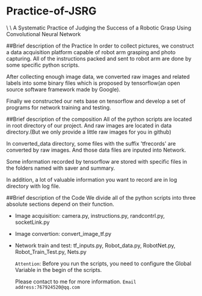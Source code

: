 # Practice-of-JSRG
\ \ A Systematic Practice of Judging the Success of a Robotic Grasp Using Convolutional Neural Network

##Brief description of the Practice
  In order to collect pictures, we construct a data acquisition platform capable of robot arm grasping and photo capturing.
All of the instructions packed and sent to robot arm are done by some specific python scripts.

  After collecting enough image data, we converted raw images and related labels into some binary files which is proposed by tensorflow(an open source software framework made by Google).

  Finally we constructed our nets base on tensorflow and develop a set of programs for network training and testing.

##Brief description of the composition
  All of the python scripts are located in root directory of our project. And raw images are located in data directory.(But we only provide a little raw images for you in github)

  In converted_data directory, some files with the suffix 'tfrecords' are converted by raw images. And those data files are inputed into Network.

  Some information recorded by tensorflow are stored with specific files in the folders named with saver and summary.

  In addition, a lot of valuable information you want to record are in log directory with log file.

##Brief description of the Code
  We divide all of the python scripts into three absolute sections depend on their function.

* Image acquisition: camera.py, instructions.py, randcontrl.py, socketLink.py

* Image convertion: convert_image_tf.py

* Network train and test: tf_inputs.py, Robot_data.py, RobotNet.py, Robot_Train_Test.py, Nets.py

  `Attention`: Before you run the scripts, you need to configure the Global Variable in the begin of the scripts. 


  Please contact to me for more information. `Email address:767924520@qq.com`
